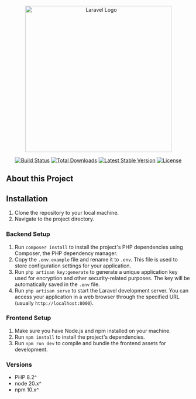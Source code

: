<p align="center"><a href="https://laravel.com" target="_blank"><img src="https://raw.githubusercontent.com/laravel/art/master/logo-lockup/5%20SVG/2%20CMYK/1%20Full%20Color/laravel-logolockup-cmyk-red.svg" width="400" alt="Laravel Logo"></a></p>

<p align="center">
<a href="https://github.com/laravel/framework/actions"><img src="https://github.com/laravel/framework/workflows/tests/badge.svg" alt="Build Status"></a>
<a href="https://packagist.org/packages/laravel/framework"><img src="https://img.shields.io/packagist/dt/laravel/framework" alt="Total Downloads"></a>
<a href="https://packagist.org/packages/laravel/framework"><img src="https://img.shields.io/packagist/v/laravel/framework" alt="Latest Stable Version"></a>
<a href="https://packagist.org/packages/laravel/framework"><img src="https://img.shields.io/packagist/l/laravel/framework" alt="License"></a>
</p>

## About this Project

## Installation

1. Clone the repository to your local machine.
2. Navigate to the project directory.

### Backend Setup

1. Run `composer install` to install the project's PHP dependencies using Composer, the PHP dependency manager.
2. Copy the `.env.example` file and rename it to `.env`. This file is used to store configuration settings for your application.
3. Run `php artisan key:generate` to generate a unique application key used for encryption and other security-related purposes. The key will be automatically saved in the `.env` file.
4. Run `php artisan serve` to start the Laravel development server. You can access your application in a web browser through the specified URL (usually `http://localhost:8000`).

### Frontend Setup

1. Make sure you have Node.js and npm installed on your machine.
2. Run `npm install` to install the project's dependencies.
3. Run `npm run dev` to compile and bundle the frontend assets for development.

### Versions

-   PHP 8.2^
-   node 20.x^
-   npm 10.x^
